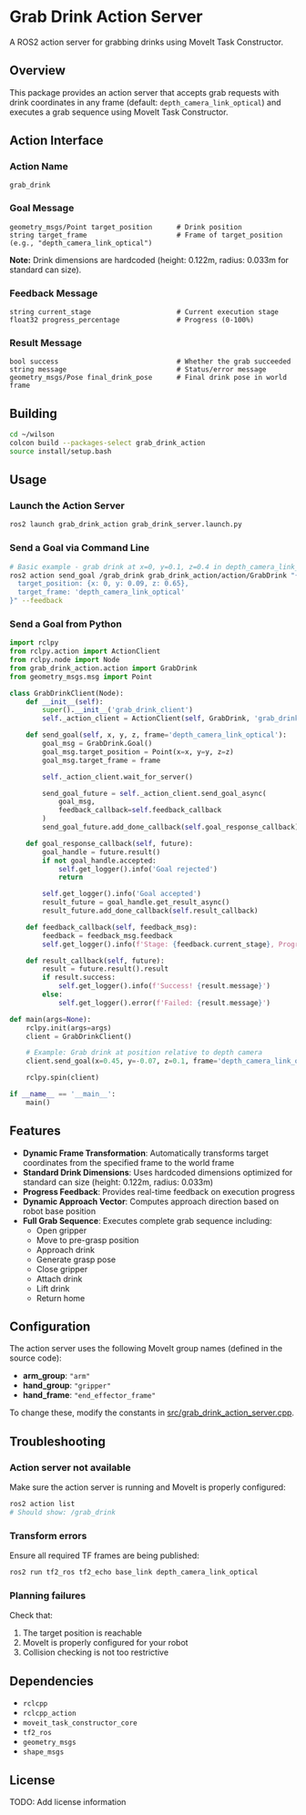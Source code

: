 # Grab Drink Action Server

A ROS2 action server for grabbing drinks using MoveIt Task Constructor.

## Overview

This package provides an action server that accepts grab requests with drink coordinates in any frame (default: `depth_camera_link_optical`) and executes a grab sequence using MoveIt Task Constructor.

## Action Interface

### Action Name
`grab_drink`

### Goal Message
```
geometry_msgs/Point target_position      # Drink position
string target_frame                      # Frame of target_position (e.g., "depth_camera_link_optical")
```

**Note:** Drink dimensions are hardcoded (height: 0.122m, radius: 0.033m for standard can size).

### Feedback Message
```
string current_stage                     # Current execution stage
float32 progress_percentage              # Progress (0-100%)
```

### Result Message
```
bool success                             # Whether the grab succeeded
string message                           # Status/error message
geometry_msgs/Pose final_drink_pose      # Final drink pose in world frame
```

## Building

```bash
cd ~/wilson
colcon build --packages-select grab_drink_action
source install/setup.bash
```

## Usage

### Launch the Action Server

```bash
ros2 launch grab_drink_action grab_drink_server.launch.py
```

### Send a Goal via Command Line

```bash
# Basic example - grab drink at x=0, y=0.1, z=0.4 in depth_camera_link_optical frame
ros2 action send_goal /grab_drink grab_drink_action/action/GrabDrink "{
  target_position: {x: 0, y: 0.09, z: 0.65},
  target_frame: 'depth_camera_link_optical'
}" --feedback
```

### Send a Goal from Python

```python
import rclpy
from rclpy.action import ActionClient
from rclpy.node import Node
from grab_drink_action.action import GrabDrink
from geometry_msgs.msg import Point

class GrabDrinkClient(Node):
    def __init__(self):
        super().__init__('grab_drink_client')
        self._action_client = ActionClient(self, GrabDrink, 'grab_drink')

    def send_goal(self, x, y, z, frame='depth_camera_link_optical'):
        goal_msg = GrabDrink.Goal()
        goal_msg.target_position = Point(x=x, y=y, z=z)
        goal_msg.target_frame = frame

        self._action_client.wait_for_server()

        send_goal_future = self._action_client.send_goal_async(
            goal_msg,
            feedback_callback=self.feedback_callback
        )
        send_goal_future.add_done_callback(self.goal_response_callback)

    def goal_response_callback(self, future):
        goal_handle = future.result()
        if not goal_handle.accepted:
            self.get_logger().info('Goal rejected')
            return

        self.get_logger().info('Goal accepted')
        result_future = goal_handle.get_result_async()
        result_future.add_done_callback(self.result_callback)

    def feedback_callback(self, feedback_msg):
        feedback = feedback_msg.feedback
        self.get_logger().info(f'Stage: {feedback.current_stage}, Progress: {feedback.progress_percentage}%')

    def result_callback(self, future):
        result = future.result().result
        if result.success:
            self.get_logger().info(f'Success! {result.message}')
        else:
            self.get_logger().error(f'Failed: {result.message}')

def main(args=None):
    rclpy.init(args=args)
    client = GrabDrinkClient()

    # Example: Grab drink at position relative to depth camera
    client.send_goal(x=0.45, y=-0.07, z=0.1, frame='depth_camera_link_optical')

    rclpy.spin(client)

if __name__ == '__main__':
    main()
```

## Features

- **Dynamic Frame Transformation**: Automatically transforms target coordinates from the specified frame to the world frame
- **Standard Drink Dimensions**: Uses hardcoded dimensions optimized for standard can size (height: 0.122m, radius: 0.033m)
- **Progress Feedback**: Provides real-time feedback on execution progress
- **Dynamic Approach Vector**: Computes approach direction based on robot base position
- **Full Grab Sequence**: Executes complete grab sequence including:
  - Open gripper
  - Move to pre-grasp position
  - Approach drink
  - Generate grasp pose
  - Close gripper
  - Attach drink
  - Lift drink
  - Return home

## Configuration

The action server uses the following MoveIt group names (defined in the source code):
- **arm_group**: `"arm"`
- **hand_group**: `"gripper"`
- **hand_frame**: `"end_effector_frame"`

To change these, modify the constants in [src/grab_drink_action_server.cpp](src/grab_drink_action_server.cpp:334-336).

## Troubleshooting

### Action server not available
Make sure the action server is running and MoveIt is properly configured:
```bash
ros2 action list
# Should show: /grab_drink
```

### Transform errors
Ensure all required TF frames are being published:
```bash
ros2 run tf2_ros tf2_echo base_link depth_camera_link_optical
```

### Planning failures
Check that:
1. The target position is reachable
2. MoveIt is properly configured for your robot
3. Collision checking is not too restrictive

## Dependencies

- `rclcpp`
- `rclcpp_action`
- `moveit_task_constructor_core`
- `tf2_ros`
- `geometry_msgs`
- `shape_msgs`

## License

TODO: Add license information
